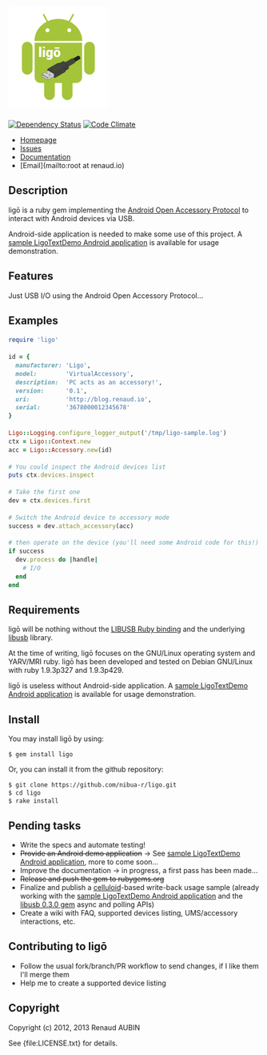 <!--- coding: utf-8; fill-column: 80 --->
# ![ligō](https://github.com/nibua-r/ligo-logos/raw/master/logo/ligo.png)

[![Dependency Status](https://gemnasium.com/nibua-r/ligo.png)](https://gemnasium.com/nibua-r/ligo)
[![Code Climate](https://codeclimate.com/github/nibua-r/ligo.png)](https://codeclimate.com/github/nibua-r/ligo)

* [Homepage](https://github.com/nibua-r/ligo#readme)
* [Issues](https://github.com/nibua-r/ligo/issues)
* [Documentation](http://rubydoc.info/gems/ligo/frames)
* [Email](mailto:root at renaud.io)

## Description

ligō is a ruby gem implementing the
[Android Open Accessory Protocol](http://source.android.com/tech/accessories/aoap/aoa.html)
to interact with Android devices via USB.

Android-side application is needed to make some use of this project. A
[sample LigoTextDemo Android application](https://github.com/nibua-r/LigoTextDemo)
is available for usage demonstration.

## Features

Just USB I/O using the Android Open Accessory Protocol…

## Examples

```ruby
require 'ligo'

id = {
  manufacturer: 'Ligo',
  model:        'VirtualAccessory',
  description:  'PC acts as an accessory!',
  version:      '0.1',
  uri:          'http://blog.renaud.io',
  serial:       '3678000012345678'
}

Ligo::Logging.configure_logger_output('/tmp/ligo-sample.log')
ctx = Ligo::Context.new
acc = Ligo::Accessory.new(id)

# You could inspect the Android devices list
puts ctx.devices.inspect

# Take the first one
dev = ctx.devices.first

# Switch the Android device to accessory mode
success = dev.attach_accessory(acc)

# then operate on the device (you'll need some Android code for this!)
if success
  dev.process do |handle|
    # I/O
  end
end
```

## Requirements

ligō will be nothing without the
[LIBUSB Ruby binding](https://github.com/larskanis/libusb) and the underlying
[libusb](http://libusbx.org/) library.

At the time of writing, ligō focuses on the GNU/Linux operating system and
YARV/MRI ruby. ligō has been developed and tested on Debian GNU/Linux with ruby
1.9.3p327 and 1.9.3p429.

ligō is useless without Android-side application. A
[sample LigoTextDemo Android application](https://github.com/nibua-r/LigoTextDemo)
is available for usage demonstration.

## Install

You may install ligō by using:

    $ gem install ligo

Or, you can install it from the github repository:

    $ git clone https://github.com/nibua-r/ligo.git
    $ cd ligo
    $ rake install


## Pending tasks

* Write the specs and automate testing!
* ~~Provide an Android demo application~~ → See
  [sample LigoTextDemo Android application](https://github.com/nibua-r/LigoTextDemo),
  more to come soon…
* Improve the documentation → in progress, a first pass has been made…
* ~~Release and push the gem to rubygems.org~~
* Finalize and publish a [celluloid](https://github.com/celluloid/celluloid)-based write-back usage
  sample (already working with the
  [sample LigoTextDemo Android application](https://github.com/nibua-r/LigoTextDemo) and the
  [libusb 0.3.0 gem](https://github.com/larskanis/libusb) async and polling APIs)
* Create a wiki with FAQ, supported devices listing, UMS/accessory interactions, etc.

## Contributing to ligō

* Follow the usual fork/branch/PR workflow to send changes, if I like them I'll merge them
* Help me to create a supported device listing

## Copyright

Copyright (c) 2012, 2013 Renaud AUBIN

See {file:LICENSE.txt} for details.
